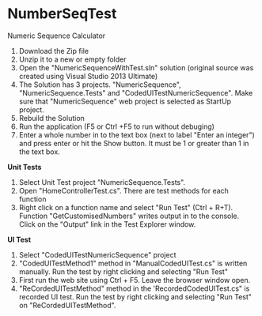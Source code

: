# NumberSeqTest
Numeric Sequence Calculator

1. Download the Zip file
2. Unzip it to a new or empty folder
3. Open the  "NumericSequenceWithTest.sln" solution (original source was created using Visual Studio 2013 Ultimate)
4. The Solution has 3 projects. "NumericSequence", "NumericSequence.Tests" and "CodedUITestNumericSequence". Make sure that "NumericSequence" web project is selected as StartUp project.
5. Rebuild the Solution
6. Run the application (F5 or Ctrl +F5 to run without debuging)
7. Enter a whole number in to the text box (next to label "Enter an integer")  and press enter or hit the Show button. It must be 1 or greater than 1 in the text box.

<b>Unit Tests</b>

1. Select Unit Test project  "NumericSequence.Tests".
2. Open "HomeControllerTest.cs". There are test methods for each function
3. Right click on a function name and select "Run Test" (Ctrl + R+T). Function "GetCustomisedNumbers" writes output in to the console. Click on the "Output" link in the Test Explorer window.

<b>UI Test </b>

1. Select "CodedUITestNumericSequence" project
2. "CodedUITestMethod1" method in "ManualCodedUITest.cs" is written manually. Run the test by right clicking  and selecting "Run Test"
3. First run the web site using Ctrl + F5. Leave the browser window open.
4. "ReCordedUITestMethod" method in the 'RecordedCodedUITest.cs" is recorded UI test. Run the test by right clicking  and selecting "Run Test" on "ReCordedUITestMethod".
